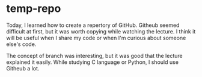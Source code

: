 # temp-repo

Today, I learned how to create a repertory of GitHub.
Githeub seemed difficult at first, but it was worth copying while watching the lecture.
I think it will be useful when I share my code or when I'm curious about someone else's code.

The concept of branch was interesting, but it was good that the lecture explained it easily.
While studying C language or Python, I should use Githeub a lot.
